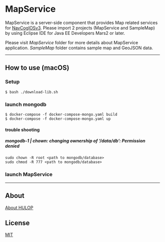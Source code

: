 <!--
The MIT License (MIT)

Copyright (c) 2014, 2017 IBM Corporation
Permission is hereby granted, free of charge, to any person obtaining a copy
of this software and associated documentation files (the "Software"), to deal
in the Software without restriction, including without limitation the rights
to use, copy, modify, merge, publish, distribute, sublicense, and/or sell
copies of the Software, and to permit persons to whom the Software is
furnished to do so, subject to the following conditions:

The above copyright notice and this permission notice shall be included in all
copies or substantial portions of the Software.

THE SOFTWARE IS PROVIDED "AS IS", WITHOUT WARRANTY OF ANY KIND, EXPRESS OR
IMPLIED, INCLUDING BUT NOT LIMITED TO THE WARRANTIES OF MERCHANTABILITY,
FITNESS FOR A PARTICULAR PURPOSE AND NONINFRINGEMENT. IN NO EVENT SHALL THE
AUTHORS OR COPYRIGHT HOLDERS BE LIABLE FOR ANY CLAIM, DAMAGES OR OTHER
LIABILITY, WHETHER IN AN ACTION OF CONTRACT, TORT OR OTHERWISE, ARISING FROM,
OUT OF OR IN CONNECTION WITH THE SOFTWARE OR THE USE OR OTHER DEALINGS IN THE
SOFTWARE.
-->


# MapService

MapService is a server-side component that provides Map related services for [NavCogIOSv3](https://github.com/hulop/NavCogIOSv3).
Please import 2 projects (MapService and SampleMap) by using Eclipse IDE for Java EE Developers Mars2 or later.

Please visit *MapService* folder for more details about MapService application.
*SampleMap* folder contains sample map and GeoJSON data.

-----
## How to use (macOS)
### Setup
```
$ bash ./download-lib.sh
```
### launch mongodb
```
$ docker-compose -f docker-compose-mongo.yaml build
$ docker-compose -f docker-compose-mongo.yaml up
```

#### trouble shooting
##### mongodb-1  | chown: changing ownership of ‘/data/db’: Permission denied
```
sudo chown -R root <path to mongodb/database>
sudo chmod -R 777 <path to mongodb/database>
```

### launch MapService

-----
## About
[About HULOP](https://github.com/hulop/00Readme)

## License
[MIT](http://opensource.org/licenses/MIT)
